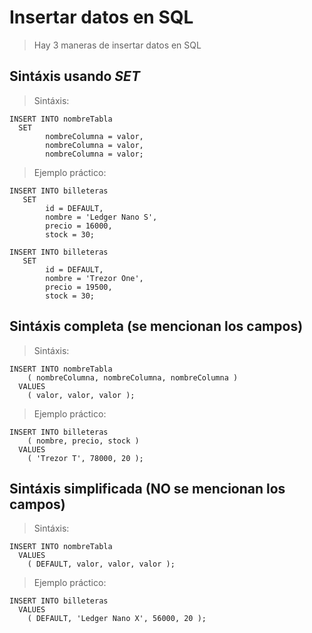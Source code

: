 # Insertar datos en SQL

> Hay 3 maneras de insertar datos en SQL 

## Sintáxis usando ***SET*** 

> Sintáxis: 

    INSERT INTO nombreTabla  
      SET  
            nombreColumna = valor,
            nombreColumna = valor,
            nombreColumna = valor;

> Ejemplo práctico: 

    INSERT INTO billeteras  
       SET  
            id = DEFAULT,  
            nombre = 'Ledger Nano S',
            precio = 16000,  
            stock = 30;

    INSERT INTO billeteras  
       SET  
            id = DEFAULT,  
            nombre = 'Trezor One',
            precio = 19500,  
            stock = 30;

## Sintáxis completa (se mencionan los campos)

> Sintáxis:

    INSERT INTO nombreTabla  
        ( nombreColumna, nombreColumna, nombreColumna )  
      VALUES  
        ( valor, valor, valor );  

> Ejemplo práctico: 
 
    INSERT INTO billeteras  
        ( nombre, precio, stock )  
      VALUES  
        ( 'Trezor T', 78000, 20 );

## Sintáxis simplificada (NO se mencionan los campos)

> Sintáxis:

    INSERT INTO nombreTabla  
      VALUES  
        ( DEFAULT, valor, valor, valor );

> Ejemplo práctico: 

    INSERT INTO billeteras  
      VALUES  
        ( DEFAULT, 'Ledger Nano X', 56000, 20 );

